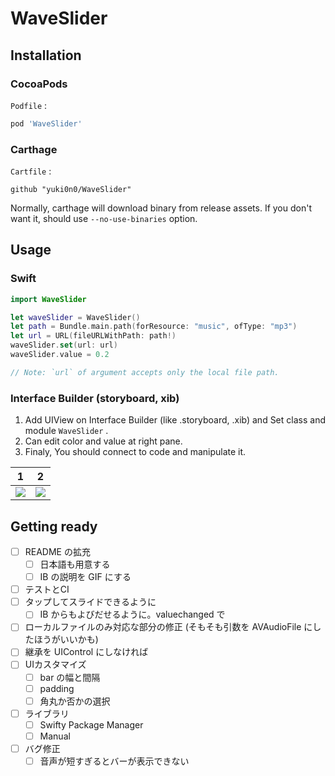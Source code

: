 
# WaveSlider

## Installation

### CocoaPods

`Podfile` :

```ruby
pod 'WaveSlider'
```

### Carthage

`Cartfile` :

```
github "yuki0n0/WaveSlider"
```

Normally, carthage will download binary from release assets.  If you don't want it, should use `--no-use-binaries` option.

## Usage

### Swift

```swift
import WaveSlider

let waveSlider = WaveSlider()
let path = Bundle.main.path(forResource: "music", ofType: "mp3")
let url = URL(fileURLWithPath: path!)
waveSlider.set(url: url)
waveSlider.value = 0.2

// Note: `url` of argument accepts only the local file path.
```

### Interface Builder (storyboard, xib)

1. Add UIView on Interface Builder (like .storyboard, .xib) and Set class and module `WaveSlider` .
2. Can edit color and value at right pane.
3. Finaly, You should connect to code and manipulate it.

|1|2|
| -- | -- |
|![](https://user-images.githubusercontent.com/10773910/89126425-8b3e3100-d520-11ea-88b8-0a2790eb588b.png)|![](https://user-images.githubusercontent.com/10773910/89126428-8f6a4e80-d520-11ea-99c2-d241bb10154b.png)|


## Getting ready

- [ ] README の拡充
  - [ ] 日本語も用意する
  - [ ] IB の説明を GIF にする
- [ ] テストとCI
- [ ] タップしてスライドできるように
  - [ ] IB からもよびだせるように。valuechanged で
- [ ] ローカルファイルのみ対応な部分の修正 (そもそも引数を AVAudioFile にしたほうがいいかも)
- [ ] 継承を UIControl にしなければ
- [ ] UIカスタマイズ
  - [ ] bar の幅と間隔
  - [ ] padding
  - [ ] 角丸か否かの選択
- [ ] ライブラリ
  - [ ] Swifty Package Manager
  - [ ] Manual
- [ ] バグ修正
  - [ ] 音声が短すぎるとバーが表示できない